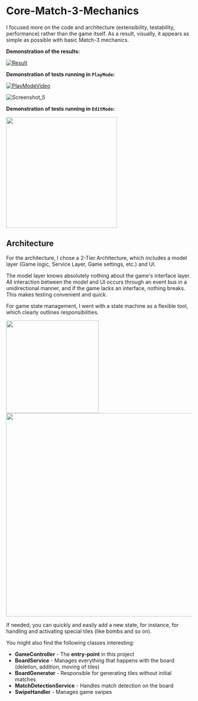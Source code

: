 # Core-Match-3-Mechanics

I focused more on the code and architecture (extensibility, testability, performance) rather than the game itself. As a result, visually, it appears as simple as possible with basic Match-3 mechanics.

**Demonstration of the results:**

[![Result](https://github.com/PapkovNikita/Core-Match-3-Mechanics/assets/3509865/8ae4af45-62ec-4e35-b6bd-5acdf1bffc23)](https://youtu.be/7gAi5-uHfJ8)

**Demonstration of tests running in `PlayMode`:**

[![PlayModeVideo](https://github.com/PapkovNikita/Core-Match-3-Mechanics/assets/3509865/e1e93024-31ca-4199-8e30-6d5d05e5b675)](https://youtu.be/ROUerlTH1hg)

![Screenshot_5](https://github.com/PapkovNikita/Core-Match-3-Mechanics/assets/3509865/256ff44a-cac0-4282-82ea-30c233d50042)

**Demonstration of tests running in `EditMode`:**

<img src="https://github.com/PapkovNikita/Core-Match-3-Mechanics/assets/3509865/f5a929cc-35c8-41a3-b7a5-9b4364035ac1" width="300">


## Architecture

For the architecture, I chose a 2-Tier Architecture, which includes a model layer (Game logic, Service Layer, Game settings, etc.) and UI. 

The model layer knows absolutely nothing about the game's interface layer. All interaction between the model and UI occurs through an event bus in a unidirectional manner, and if the game lacks an interface, nothing breaks. This makes testing convenient and quick.

For game state management, I went with a state machine as a flexible tool, which clearly outlines responsibilities.

<img src="https://github.com/PapkovNikita/Core-Match-3-Mechanics/assets/3509865/dac786f9-dc3b-4a7b-aaa5-a96057cc48ff" width="250"> 
<img src="https://github.com/PapkovNikita/Core-Match-3-Mechanics/assets/3509865/15c3140f-bd59-4bf0-90c0-d40a0e317529" width="550">

If needed, you can quickly and easily add a new state, for instance, for handling and activating special tiles (like bombs and so on).

You might also find the following classes interesting:

- **GameController** - The **entry-point** in this project
- **BoardService** - Manages everything that happens with the board (deletion, addition, moving of tiles)
- **BoardGenerator** - Responsible for generating tiles without initial matches
- **MatchDetectionService** - Handles match detection on the board
- **SwipeHandler** - Manages game swipes
